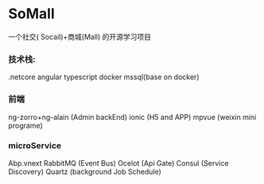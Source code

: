 # SoMall

一个社交( Socail)+商城(Mall) 的开源学习项目

### 技术栈:

.netcore
angular
typescript
docker
mssql(base on docker)

### 前端

ng-zorro+ng-alain (Admin backEnd)
ionic (H5 and APP)
mpvue (weixin mini programe)

### microService

Abp.vnext
RabbitMQ (Event Bus)
Ocelot (Api Gate)
Consul (Service Discovery)
Quartz (background Job Schedule)

